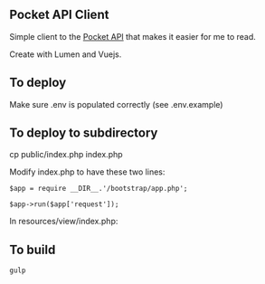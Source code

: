 ## Pocket API Client

Simple client to the [Pocket API](http://getpocket.com/developer/docs/getstarted/web) that makes it easier for me to read.

Create with Lumen and Vuejs.

## To deploy
Make sure .env is populated correctly (see .env.example)

## To deploy to subdirectory
cp public/index.php index.php

Modify index.php to have these two lines:

	$app = require __DIR__.'/bootstrap/app.php';

	$app->run($app['request']);

In resources/view/index.php:
	<script src="public/js/bundle.min.js"></script>

## To build
    gulp